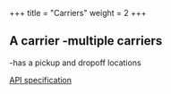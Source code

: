 +++
title = "Carriers"
weight = 2
+++

A carrier
-multiple carriers
- 
-has a pickup and dropoff locations

<em class="fa fa-fw fa-file-text-o"></em>[API specification](https://docs.myparcel.com/api-specification#/Carriers)